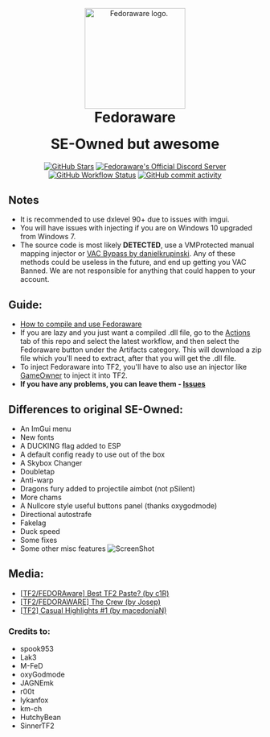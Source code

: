 <p align="center" style="margin-bottom: 0px !important;">
  <img width="200" src="https://raw.githubusercontent.com/M-FeD/Fedoraware/main/.github/assets/fedora.png" alt="Fedoraware logo." align="center">
</p>
<h1 align="center" style="margin-top: 0px;">Fedoraware</h1>  
<h1 align="center" style="margin-top: 0px;">SE-Owned but awesome</h1>
<p align="center">
<a href="https://github.com/M-FeD/Fedoraware/stargazers"><img alt="GitHub Stars" src="https://img.shields.io/github/stars/M-FeD/Fedoraware"></a>  
<a href="https://discord.gg/GVT5CBqbCa"><img alt="Fedoraware's Official Discord Server" src="https://img.shields.io/discord/887358113840250920?label=Discord&logo=Discord"></a>  
<a href="https://github.com/M-FeD/Fedoraware/actions"><img alt="GitHub Workflow Status" src="https://img.shields.io/github/workflow/status/M-FeD/Fedoraware/MSBuild"></a>
<a href="https://github.com/M-FeD/Fedoraware/commits/main"><img alt="GitHub commit activity" src="https://img.shields.io/github/commit-activity/w/M-FeD/Fedoraware"></a>
</p>  

## Notes
- It is recommended to use dxlevel 90+ due to issues with imgui.
- You will have issues with injecting if you are on Windows 10 upgraded from Windows 7.
- The source code is most likely __DETECTED__, use a VMProtected manual mapping injector or [VAC Bypass by danielkrupinski](https://github.com/danielkrupinski/VAC-Bypass). Any of these methods could be useless in the future, and end up getting you VAC Banned. We are not responsible for anything that could happen to your account.

## Guide:
- [How to compile and use Fedoraware](https://www.youtube.com/watch?v=3OaAkfsikrE)
- If you are lazy and you just want a compiled .dll file, go to the [Actions](https://github.com/M-FeD/Fedoraware/actions) tab of this repo and select the latest workflow, and then select the Fedoraware button under the Artifacts category. This will download a zip file which you'll need to extract, after that you will get the .dll file.
- To inject Fedoraware into TF2, you'll have to also use an injector like [GameOwner](https://www.unknowncheats.me/forum/pc-software/105007-gameowner-simple-dll-injector.html) to inject it into TF2.
- __If you have any problems, you can leave them - [Issues](https://github.com/M-FeD/Fedoraware/issues)__

## Differences to original SE-Owned:
- An ImGui menu
- New fonts
- A DUCKING flag added to ESP
- A default config ready to use out of the box
- A Skybox Changer
- Doubletap
- Anti-warp
- Dragons fury added to projectile aimbot (not pSilent)
- More chams
- A Nullcore style useful buttons panel (thanks oxygodmode)
- Directional autostrafe
- Fakelag
- Duck speed
- Some fixes
- Some other misc features
![ScreenShot](https://i.imgur.com/Bhmsdqt.jpg)

## Media:  
- [[TF2/FEDORAware] Best TF2 Paste? (by c1R)](https://www.youtube.com/watch?v=7gDLPRXtdw8)
- [[TF2/FEDORAWARE] The Crew (by Josep)](https://www.youtube.com/watch?v=7I44S9sSOcc)
- [[TF2] Casual Highlights #1 (by macedoniaN)](https://www.youtube.com/watch?v=W3Gbv7uiImU)

### Credits to:
  - spook953
  - Lak3
  - M-FeD
  - oxyGodmode
  - JAGNEmk
  - r00t
  - lykanfox
  - km-ch
  - HutchyBean
  - SinnerTF2
  
